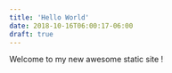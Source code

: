 ```yaml
---
title: 'Hello World'
date: 2018-10-16T06:00:17-06:00
draft: true
---
```


Welcome to my new awesome static site !
